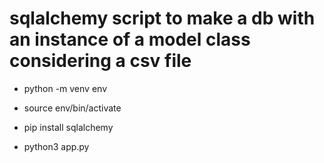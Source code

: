 # sqlalchemy script to make a db with an instance of a model class considering a csv file


- python -m venv env

- source env/bin/activate

- pip install sqlalchemy

- python3 app.py
